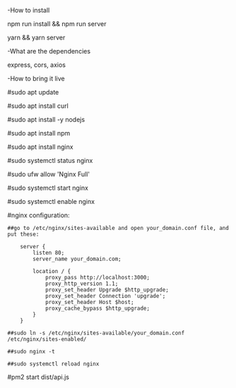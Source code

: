 -How to install

npm run install && npm run server

yarn && yarn server

-What are the dependencies

express, cors, axios

-How to bring it live

#sudo apt update

#sudo apt install curl

#sudo apt install -y nodejs

#sudo apt install npm

#sudo apt install nginx

#sudo systemctl status nginx

#sudo ufw allow 'Nginx Full'

#sudo systemctl start nginx

#sudo systemctl enable nginx

#nginx configuration:

    ##go to /etc/nginx/sites-available and open your_domain.conf file, and put these:

        server {
            listen 80;
            server_name your_domain.com;

            location / {
                proxy_pass http://localhost:3000;
                proxy_http_version 1.1;
                proxy_set_header Upgrade $http_upgrade;
                proxy_set_header Connection 'upgrade';
                proxy_set_header Host $host;
                proxy_cache_bypass $http_upgrade;
            }
        }

    ##sudo ln -s /etc/nginx/sites-available/your_domain.conf /etc/nginx/sites-enabled/

    ##sudo nginx -t
    
    ##sudo systemctl reload nginx

#pm2 start dist/api.js

